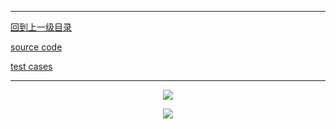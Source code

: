 ----------
[回到上一级目录](https://zhaochenyou.github.io/Way-to-Algorithm/Chapter-2/)

[source code](https://github.com/zhaochenyou/Way-to-Algorithm/blob/master/Chapter-2/src/Recursion.hpp)

[test cases](https://github.com/zhaochenyou/Way-to-Algorithm/blob/master/Chapter-2/src/Recursion.cpp)

----------
<p align="center"><img src="https://github.com/zhaochenyou/Way-to-Algorithm/raw/master/Chapter-2/res/Recursion-1.png" /></p>
<p align="center"><img src="https://github.com/zhaochenyou/Way-to-Algorithm/raw/master/Chapter-2/res/Recursion-2.png" /></p>
